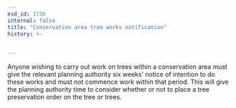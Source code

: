 ```yaml
---
esd_id: 1736
internal: false
title: "Conservation area tree works notification"
history: >-
  

---
```


Anyone wishing to carry out work on trees within a conservation area must give the relevant planning authority six weeks' notice of intention to do these works and must not commence work within that period.  This will give the planning authority time to consider whether or not to place a tree preservation order on the tree or trees.

